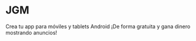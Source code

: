 # JGM
Crea tu app para móviles y tablets Android ¡De forma gratuita y gana dinero mostrando anuncios!
